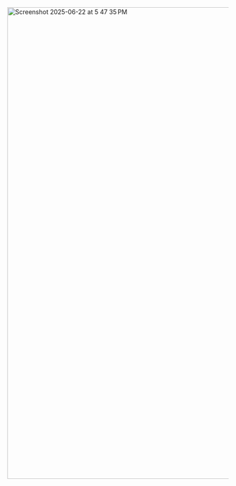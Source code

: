 <img width="1073" alt="Screenshot 2025-06-22 at 5 47 35 PM" src="https://github.com/user-attachments/assets/96b95d2b-312c-4aed-81dc-4b12553237cb" />
